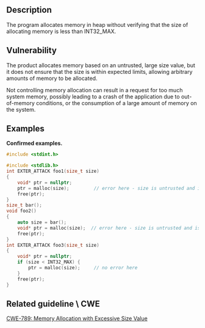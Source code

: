 ## Description

The program allocates memory in heap without verifying that the size of allocating memory is less than INT32_MAX.

## Vulnerability

The product allocates memory based on an untrusted, large size value, but it does not ensure that the size is within expected limits, allowing arbitrary amounts of memory to be allocated.

Not controlling memory allocation can result in a request for too much system memory, possibly leading to a crash of the application due to out-of-memory conditions, or the consumption of a large amount of memory on the system.

## Examples

**Confirmed examples.**

```cpp
#include <stdint.h>

#include <stdlib.h>
int EXTER_ATTACK foo1(size_t size)
{
    void* ptr = nullptr;
    ptr = malloc(size);  		// error here - size is untrusted and isn't checked before allocation 
    free(ptr);
}
size_t bar();
void foo2()
{
    auto size = bar();
    void* ptr = malloc(size);  // error here - size is untrusted and isn't checked before allocation 
    free(ptr);
}
int EXTER_ATTACK foo3(size_t size)
{
    void* ptr = nullptr;
    if (size < INT32_MAX) {
        ptr = malloc(size);  	// no error here
    }
    free(ptr);
}
```

## Related guideline \ CWE

[CWE-789: Memory Allocation with Excessive Size Value](https://cwe.mitre.org/data/definitions/789.md)
